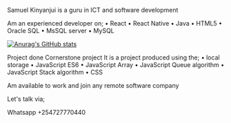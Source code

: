 Samuel Kinyanjui is a guru in ICT and software development

Am an experienced developer on;
•	React
•	React Native
•	Java
•	HTML5
•	Oracle SQL
•	MsSQL server
•	MySQL

[![Anurag's GitHub stats](https://github-readme-stats.vercel.app/api?username=samuelkinyanjui)](https://github.com/anuraghazra/github-readme-stats)

Project done
Cornerstone project
It is a project produced using the;
•	local storage
•	JavaScript ES6
•	JavaScript Array
•	JavaScript Queue algorithm
•	JavaScript Stack algorithm
•	CSS

Am available to work and join any remote software company

Let's talk via;

Whatsapp +254727770440

